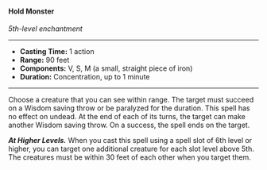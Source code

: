 #### Hold Monster
*5th-level enchantment*
___
- **Casting Time:** 1 action
- **Range:** 90 feet
- **Components:** V, S, M (a small, straight piece of iron)
- **Duration:** Concentration, up to 1 minute
---
Choose a creature that you can see within range. The target must succeed on a Wisdom saving throw or be paralyzed for the duration. This spell has no effect on undead. At the end of each of its turns, the target can make another Wisdom saving throw. On a success, the spell ends on the target.

***At Higher Levels.*** When you cast this spell using a spell slot of 6th level or higher, you can target one additional creature for each slot level above 5th. The creatures must be within 30 feet of each other when you target them.

